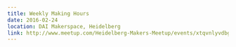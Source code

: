 ```yaml
---
title: Weekly Making Hours
date: 2016-02-24
location: DAI Makerspace, Heidelberg
link: http://www.meetup.com/Heidelberg-Makers-Meetup/events/xtqvnlyvdbgc/
---
```


